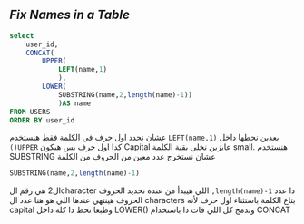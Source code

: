 ## _Fix Names in a Table_

```sql
select 
    user_id,
    CONCAT(
        UPPER(
            LEFT(name,1)
            ),
        LOWER(
            SUBSTRING(name,2,length(name)-1))
            )AS name
FROM USERS
ORDER BY user_id
```
عشان نحدد اول حرف في الكلمة فقط هنستخدم ```LEFT(name,1)```  بعدين نحطها داخل ```()UPPER``` كدا اول حرف بس هيكون Capital
عايزين نخلي بقية الكلمة small. هنستخدم SUBSTRING عشان نستخرج عدد معين من الحروف من الكلمة 
```sql
SUBSTRING(name,2,length(name)-1)
```
ال2 هي رقم الcharacter اللي هيبدأ من عنده تحديد الحروف
```,length(name)-1``` دا عدد الحروف هينتهي عندها 
اللي هو هنا عدد ال characters بتاع الكلمة باستثناء اول حرف لأنه capital
وطبعا نحط دا كله داخل LOWER() وندمج كل اللي فات دا باستخدام CONCAT 

